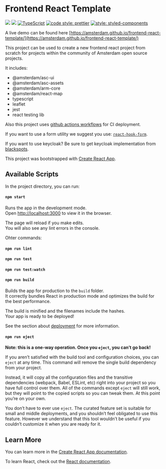 # Frontend React Template

![](https://github.com/amsterdam/frontend-react-template/actions/workflows/ci.yml/badge.svg)
![](https://github.com/amsterdam/frontend-react-template/actions/workflows/gh-pages.yml/badge.svg)
[![TypeScript](https://badges.frapsoft.com/typescript/version/typescript-next.svg?v=101)](https://github.com/ellerbrock/typescript-badges/)
[![code style: prettier](https://img.shields.io/badge/code_style-prettier-ff69b4.svg?style=flat-square)](https://github.com/prettier/prettier)
[![style: styled-components](https://img.shields.io/badge/style-%F0%9F%92%85%20styled--components-orange.svg?colorB=daa357&colorA=db748e)](https://github.com/styled-components/styled-components)


A live demo can be found here [https://amsterdam.github.io/frontend-react-template/](https://amsterdam.github.io/frontend-react-template/)

This project can be used to create a new frontend react project from scratch for projects within the community of Amsterdam open source projects.

It includes:
- @amsterdam/asc-ui
- @amsterdam/asc-assets
- @amsterdam/arm-core
- @amsterdam/react-map
- typescript
- leaflet
- jest
- react testing lib


Also this project uses [github actions workflows](https://github.com/Amsterdam/frontend-react-template/actions) for CI deployment.

If you want to use a form utility we suggest you use: [`react-hook-form`](https://www.npmjs.com/package/react-hook-form).

If you want to use keycloak? Be sure to get keycloak implementation from [blackspots](https://github.com/Amsterdam/blackspots-frontend).

This project was bootstrapped with [Create React App](https://github.com/facebook/create-react-app).

## Available Scripts

In the project directory, you can run:

#### `npm start`

Runs the app in the development mode.\
Open [http://localhost:3000](http://localhost:3000) to view it in the browser.

The page will reload if you make edits.\
You will also see any lint errors in the console.

Ohter commands:

#### `npm run lint`

#### `npm run test`

#### `npm run test:watch`

#### `npm run build`

Builds the app for production to the `build` folder.\
It correctly bundles React in production mode and optimizes the build for the best performance.

The build is minified and the filenames include the hashes.\
Your app is ready to be deployed!

See the section about [deployment](https://facebook.github.io/create-react-app/docs/deployment) for more information.

#### `npm run eject`

**Note: this is a one-way operation. Once you `eject`, you can’t go back!**

If you aren’t satisfied with the build tool and configuration choices, you can `eject` at any time. This command will remove the single build dependency from your project.

Instead, it will copy all the configuration files and the transitive dependencies (webpack, Babel, ESLint, etc) right into your project so you have full control over them. All of the commands except `eject` will still work, but they will point to the copied scripts so you can tweak them. At this point you’re on your own.

You don’t have to ever use `eject`. The curated feature set is suitable for small and middle deployments, and you shouldn’t feel obligated to use this feature. However we understand that this tool wouldn’t be useful if you couldn’t customize it when you are ready for it.

## Learn More

You can learn more in the [Create React App documentation](https://facebook.github.io/create-react-app/docs/getting-started).

To learn React, check out the [React documentation](https://reactjs.org/).

